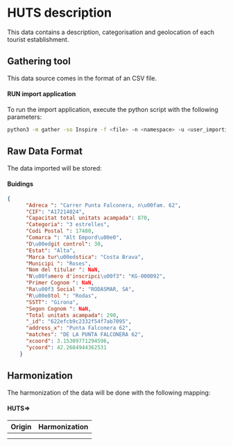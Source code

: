 # HUTS description
This data contains a description, categorisation and geolocation of each tourist establishment.

## Gathering tool
This data source comes in the format of an CSV file. 

#### RUN import application
To run the import application, execute the python script with the following parameters:

```bash
python3 -m gather -so Inspire -f <file> -n <namespace> -u <user_importing> -tz <file_timezone> -st <storage>
```

## Raw Data Format
The data imported will be stored:
#### Buidings
````json
{
      "Adreca ": "Carrer Punta Falconera, n\u00fam. 62",
      "CIF": "A17214024",
      "Capacitat total unitats acampada": 870,
      "Categoria": "3 estrelles",
      "Codi Postal ": 17480,
      "Comarca ": "Alt Empord\u00e0",
      "D\u00edgit control": 30,
      "Estat": "Alta",
      "Marca tur\u00edstica": "Costa Brava",
      "Municipi ": "Roses",
      "Nom del titular ": NaN,
      "N\u00famero d'inscripci\u00f3": "KG-000092",
      "Primer Cognom ": NaN,
      "Ra\u00f3 Social ": "RODASMAR, SA",
      "R\u00e8tol ": "Rodas",
      "SSTT": "Girona",
      "Segon Cognom ": NaN,
      "Total unitats acampada": 290,
      "_id": "622efcb9c2332f54f7ab7095",
      "address_x": "Punta Falconera 62",
      "matches": "DE LA PUNTA FALCONERA 62",
      "xcoord": 3.15309771294596,
      "ycoord": 42.2684944362531
    }
````


## Harmonization

The harmonization of the data will be done with the following mapping:

#### HUTS=>
| Origin | Harmonization |
|--------|---------------|
 |        |               | 
|        |               |



